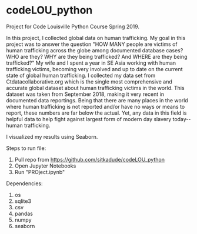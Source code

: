 # codeLOU_python
Project for Code Louisville Python Course Spring 2019. 

In this project, I collected global data on human trafficking. My goal in this project was to answer the question "HOW MANY people are victims of human trafficking across the globe among documented database cases? WHO are they? WHY are they being trafficked? And WHERE are they being trafficked?" My wife and I spent a year in SE Asia working with human trafficking victims, becoming very involved and up to date on the current state of global human trafficking. I collected my data set from Ctdatacollaborative.org which is the single most comprehensive and accurate global dataset about human trafficking victims in the world. This dataset was taken from September 2018, making it very recent in documented data reportings. Being that there are many places in the world where human trafficking is not reported and/or have no ways or means to report, these numbers are far below the actual. Yet, any data in this field is helpful data to help fight against largest form of modern day slavery today--human trafficking.

I visualized my results using Seaborn.

Steps to run file:
1) Pull repo from https://github.com/sitkadude/codeLOU_python
2) Open Jupyter Notebooks
3) Run "PROject.ipynb"

Dependencies: 
1) os
2) sqlite3
3) csv
4) pandas
5) numpy
6) seaborn
